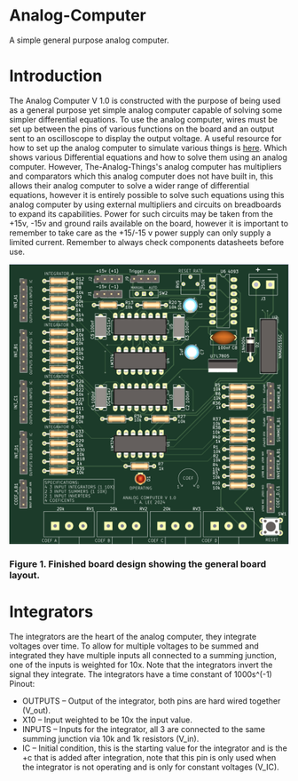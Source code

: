# Analog-Computer
A simple general purpose analog computer.

# Introduction
The Analog Computer V 1.0 is constructed with the purpose of being used as a general purpose yet simple analog computer capable of solving some simpler differential equations. To use the analog computer, wires must be set up between the pins of various functions on the board and an output sent to an oscilloscope to display the output voltage. A useful resource for how to set up the analog computer to simulate various things is [here](https://the-analog-thing.org/THAT_First_Steps.pdf). Which shows various Differential equations and how to solve them using an analog computer. However, The-Analog-Things's analog computer has multipliers and comparators which this analog computer does not have built in, this allows their analog computer to solve a wider range of differential equations, however it is entirely possible to solve such equations using this analog computer by using external multipliers and circuits on breadboards to expand its capabilities. Power for such circuits may be taken from the +15v, -15v and ground rails available on the board, however it is important to remember to take care as the +15/-15 v power supply can only supply a limited current. Remember to always check components datasheets before use.

![Photo of the finished circuit board design.](/Images/Board.PNG)
### Figure 1. Finished board design showing the general board layout.

# Integrators
The integrators are the heart of the analog computer, they integrate voltages over time. To allow for multiple voltages to be summed and integrated they have multiple inputs all connected to a summing junction, one of the inputs is weighted for 10x. 
Note that the integrators invert the signal they integrate.
The integrators have a time constant of 1000s^(-1)
Pinout:
* OUTPUTS – Output of the integrator, both pins are hard wired together (V_out). 
* X10 – Input weighted to be 10x the input value.
* INPUTS – Inputs for the integrator, all 3 are connected to the same summing junction via 10k and 1k resistors (V_in).
* IC – Initial condition, this is the starting value for the integrator and is the +c that is added after integration, note that this pin is only used when the integrator is not operating and is only for constant voltages (V_IC).
